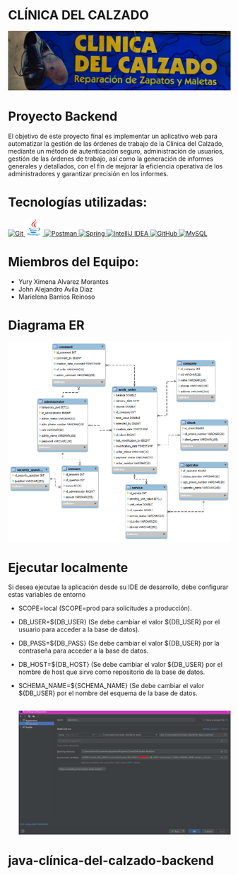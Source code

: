 # CLÍNICA DEL CALZADO
![Logo.png](Logo.png)

# Proyecto Backend

El objetivo de este proyecto final es implementar un aplicativo web para automatizar la gestión de las órdenes de trabajo de la Clínica del Calzado, mediante un método de autenticación seguro, administración de usuarios, gestión de las órdenes de trabajo, así como la generación de informes generales y detallados, con el fin de mejorar la eficiencia operativa de los administradores y garantizar precisión en los informes.

# Tecnologías utilizadas:
<p align="left">
  <a href="https://git-scm.com/" target="_blank" rel="noreferrer">
    <img src="https://www.vectorlogo.zone/logos/git-scm/git-scm-icon.svg" alt="Git" width="40" height="40"/>
  </a>
  <a href="https://www.java.com" target="_blank" rel="noreferrer">
    <img src="https://raw.githubusercontent.com/devicons/devicon/master/icons/java/java-original.svg" alt="Java" width="40" height="40"/>
  </a>
  <a href="https://postman.com" target="_blank" rel="noreferrer">
    <img src="https://www.vectorlogo.zone/logos/getpostman/getpostman-icon.svg" alt="Postman" width="40" height="40"/>
  </a>
  <a href="https://spring.io/" target="_blank" rel="noreferrer">
    <img src="https://www.vectorlogo.zone/logos/springio/springio-icon.svg" alt="Spring" width="40" height="40"/>
  </a>
  <a href="https://www.jetbrains.com/idea/" target="_blank" rel="noreferrer">
    <img src="https://resources.jetbrains.com/storage/products/company/brand/logos/IntelliJ_IDEA_icon.svg?_ga=2.36184036.55300827.1687482849-600334929.1686454916&_gl=1*3hsn7c*_ga*NjAwMzM0OTI5LjE2ODY0NTQ5MTY.*_ga_9J976DJZ68*MTY4NzQ4Mjg0OC4zLjEuMTY4NzQ4Mjk1Ni4wLjAuMA.." alt="IntelliJ IDEA" width="40" height="40"/>
  </a>
  <a href="https://github.com" target="_blank" rel="noreferrer">
    <img src="https://www.vectorlogo.zone/logos/github/github-tile.svg" alt="GitHub" width="40" height="40"/>
  </a>
  <a href="https://github.com" target="_blank" rel="noreferrer">
    <img src="https://www.vectorlogo.zone/logos/mysql/mysql-ar21.svg" alt="MySQL" width="40" height="40"/>
  </a>

</p>

# Miembros del Equipo:
- Yury Ximena Alvarez Morantes 
- John Alejandro Avila Diaz
- Marielena Barrios Reinoso


# Diagrama ER
![MER_BD_Shoes_Clinic.png](MER_BD_Shoes_Clinic.png)

# Ejecutar localmente

Si desea ejecutae la aplicación desde su IDE de desarrollo, debe configurar estas variables de entorno
- SCOPE=local (SCOPE=prod para solicitudes a producción).
- DB_USER=${DB_USER} (Se debe cambiar el valor ${DB_USER} por el usuario para acceder a la base de datos).
- DB_PASS=${DB_PASS} (Se debe cambiar el valor ${DB_USER} por la contraseña para acceder a la base de datos.
- DB_HOST=${DB_HOST} (Se debe cambiar el valor ${DB_USER} por el nombre de host que sirve como repositorio de la base de datos.
- SCHEMA_NAME=${SCHEMA_NAME} (Se debe cambiar el valor ${DB_USER} por el nombre del esquema de la base de datos. <br/><br/>

  ![Run_Debug_Configurations.png](Run_Debug_Configurations.png)

# java-clínica-del-calzado-backend
